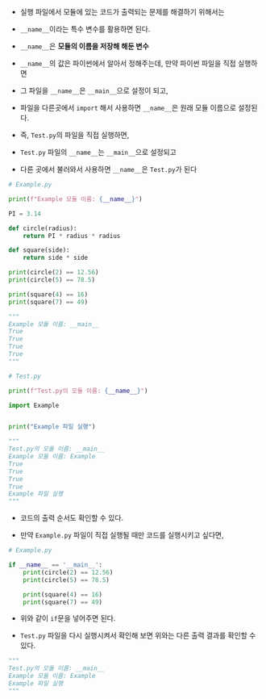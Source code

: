 + 실행 파일에서 모듈에 있는 코드가 출력되는 문제를 해결하기 위해서는

+ `__name__`이라는 특수 변수를 활용하면 된다.

+ `__name__`은 **모듈의 이름을 저장해 해둔 변수**

+ `__name__`의 값은 파이썬에서 알아서 정해주는데, 만약 파이썬 파일을 직접 실행하면

+ 그 파일을 `__name__`은 `__main__`으로 설정이 되고,

+ 파일을 다른곳에서 `import` 해서 사용하면 `__name__`은 원래 모듈 이름으로 설정된다.

+ 즉, `Test.py`의 파일을 직접 실행하면, 

+ `Test.py` 파일의 `__name__`는 `__main__`으로 설정되고

+ 다른 곳에서 불러와서 사용하면 `__name__`은 `Test.py`가 된다

```python
# Example.py

print(f"Example 모듈 이름: {__name__}")

PI = 3.14

def circle(radius):
    return PI * radius * radius

def square(side):
    return side * side

print(circle(2) == 12.56)
print(circle(5) == 78.5)

print(square(4) == 16)
print(square(7) == 49)

"""
Example 모듈 이름: __main__
True
True
True
True
"""
```

```python
# Test.py

print(f"Test.py의 모듈 이름: {__name__}")

import Example


print("Example 파일 실행")

"""
Test.py의 모듈 이름: __main__
Example 모듈 이름: Example
True
True
True
True
Example 파일 실행
"""
```

+ 코드의 출력 순서도 확인할 수 있다.

+ 만약 `Example.py` 파일이 직접 실행될 때만 코드를 실행시키고 싶다면,

```python
# Example.py

if __name__ == '__main__':
    print(circle(2) == 12.56)
    print(circle(5) == 78.5)

    print(square(4) == 16)
    print(square(7) == 49)
```
+ 위와 같이 `if`문을 넣어주면 된다.

+ `Test.py` 파일을 다시 실행시켜서 확인해 보면 위와는 다른 출력 결과를 확인할 수 있다.

```python
"""
Test.py의 모듈 이름: __main__
Example 모듈 이름: Example
Example 파일 실행
"""
```
